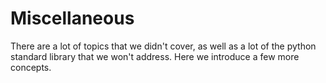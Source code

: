 # Miscellaneous

There are a lot of topics that we didn't cover, as well as a lot of
the python standard library that we won't address.  Here we introduce
a few more concepts.
